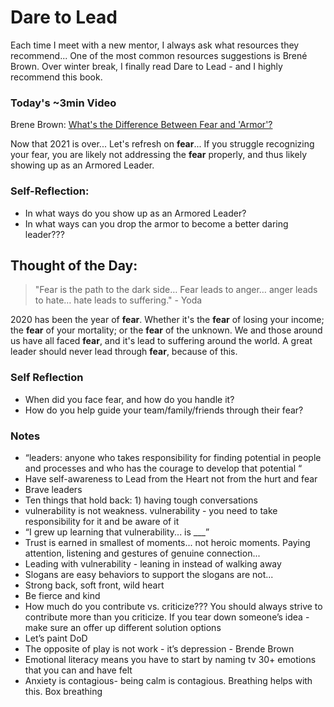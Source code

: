 # Dare to Lead

Each time I meet with a new mentor, I always ask what resources they recommend... One of the most common resources suggestions is Brené Brown. Over winter break, I finally read Dare to Lead - and I highly recommend this book.

### Today's ~3min Video
Brene Brown: [What's the Difference Between Fear and 'Armor'?](https://www.youtube.com/watch?v=7LbI19ZiMlI)

Now that 2021 is over... Let's refresh on **fear**... If you struggle recognizing your fear, you are likely not addressing the **fear** properly, and thus likely showing up as an Armored Leader.

### Self-Reflection:
- In what ways do you show up as an Armored Leader?
- In what ways can you drop the armor to become a better daring leader???


## Thought of the Day:

> "Fear is the path to the dark side… Fear leads to anger… anger leads to hate… hate leads to suffering." - Yoda

2020 has been the year of **fear**. Whether it's the **fear** of losing your income; the **fear** of your mortality; or the **fear** of the unknown. We and those around us have all faced **fear**, and it's lead to suffering around the world. A great leader should never lead through **fear**, because of this.

### Self Reflection 
- When did you face fear, and how do you handle it?
- How do you help guide your team/family/friends through their fear?



### Notes

- “leaders: anyone who takes responsibility for finding potential in people and processes and who has the courage to develop that potential “
- Have self-awareness to Lead from the Heart not from the hurt and fear
- Brave leaders 
- Ten things that hold back: 1) having tough conversations 
- vulnerability is not weakness. vulnerability - you need to take responsibility for it and be aware of it
- “I grew up learning that vulnerability... is ___”
- Trust is earned in smallest of moments... not heroic moments. Paying attention, listening and gestures of genuine connection... 
- Leading with vulnerability - leaning in instead of walking away
- Slogans are easy behaviors to support the slogans are not...
- Strong back, soft front, wild heart
- Be fierce and kind
- How much do you contribute vs. criticize??? You should always strive to contribute more than you criticize. If you tear down someone’s idea - make sure an offer up different solution options
- Let’s paint DoD
- The opposite of play is not work - it’s depression - Brende Brown
- Emotional literacy means you have to start by naming tv 30+ emotions that you can and have felt
- Anxiety is contagious- being calm is contagious. Breathing helps with this. Box breathing 
